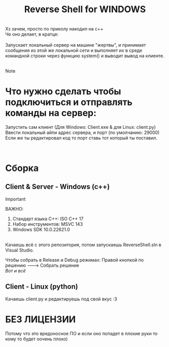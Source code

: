 <div align="center">
<h1>Reverse Shell for WINDOWS </h1>
</div>
<br>
Хз зачем, просто по приколу накодил на c++ <br>
Че оно делает, в кратце:
<br>
<br>
Запускает локальный сервер на машине "жертвы",
и принимает сообщения из этой же локальной сети и выполняет их
в среде командной строки через функцию system() и выводит вывод на клиенте.
<br><br>

> [!NOTE]
> # Что нужно сделать чтобы подключиться и отправлять команды на сервер:
> 
> Запустить сам клиент (Для Windows: Client.exe & для Linux: client.py)<br>
> Ввести локальный айпи адрес сервера, и порт (по умолчанию: 29000)<br>
> Если же ты редактировал код то порт ставь тот который ты поставил.<br>
<br>

# Сборка
## Client & Server - Windows (c++)
> [!IMPORTANT]
>
> ВАЖНО:
> 1. Стандарт языка C++: ISO C++ 17
> 2. Набор инструментов: MSVC 143
> 3. Windows SDK 10.0.22621.0
>
> 
<br>
Качаешь всё с этого репозитория, потом запускаешь ReverseShell.sln в Visual Studio.

Чтобы собрать в Release и Debug режимах: Правой кнопкой по решению ---> Собрать решение<br>
*Вот и всё*

## Client - Linux (python)
Качаешь client.py и редактируешь под свой вкус :3

# БЕЗ ЛИЦЕНЗИИ
Потому что это вредоносное ПО и если оно попадет в плохие руки то кому то будет оочень плохо)
